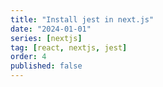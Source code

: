 ```yaml
---
title: "Install jest in next.js"
date: "2024-01-01"
series: [nextjs]
tag: [react, nextjs, jest]
order: 4
published: false
---
```

